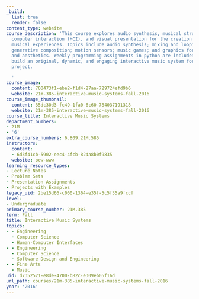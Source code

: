 ```yaml
---
_build:
  list: true
  render: false
content_type: website
course_description: 'This course explores audio synthesis, musical structure, human
  computer interaction (HCI), and visual presentation for the creation of interactive
  musical experiences. Topics include audio synthesis; mixing and looping; MIDI sequencing;
  generative composition; motion sensors; music games; and graphics for UI, visualization,
  and aesthetics. Weekly programming assignments in python are included. Student teams
  build an original, dynamic, and engaging interactive music system for their final
  project.

  '
course_image:
  content: 700473f1-ebe2-f1d4-27aa-729724efd9b6
  website: 21m-385-interactive-music-systems-fall-2016
course_image_thumbnail:
  content: 35dc30d3-fc49-1fa0-6c60-784037191318
  website: 21m-385-interactive-music-systems-fall-2016
course_title: Interactive Music Systems
department_numbers:
- 21M
- '6'
extra_course_numbers: 6.809,21M.585
instructors:
  content:
  - 6d3f41cb-5902-eec4-4fcb-824a8b0f9835
  website: ocw-www
learning_resource_types:
- Lecture Notes
- Problem Sets
- Presentation Assignments
- Projects with Examples
legacy_uid: 2be15d66-c060-1364-e35f-5c5f35a9fccf
level:
- Undergraduate
primary_course_number: 21M.385
term: Fall
title: Interactive Music Systems
topics:
- - Engineering
  - Computer Science
  - Human-Computer Interfaces
- - Engineering
  - Computer Science
  - Software Design and Engineering
- - Fine Arts
  - Music
uid: d7352521-e8de-4700-b82c-e309eb05f16d
url_path: courses/21m-385-interactive-music-systems-fall-2016
year: '2016'
---
```

